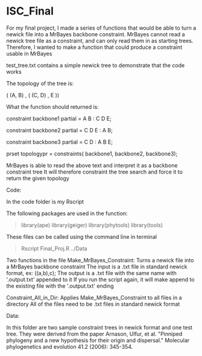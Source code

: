 # ISC_Final
For my final project, I made a series of functions that would be able to turn a newick file into a MrBayes backbone constraint.
MrBayes cannot read a newick tree file as a constraint, and can only read them in as starting trees.
Therefore, I wanted to make a function that could produce a constraint usable in MrBayes

test_tree.txt contains a simple newick tree to demonstrate that the code works

The topology of the tree is:

( (A, B) , ( (C, D) , E ))

What the function should returned is: 

constraint backbone1 partial = A B : C D E;

constraint backbone2 partial = C D E : A B;

constraint backbone3 partial = C D : A B E;

prset topologypr = constraints( backbone1, backbone2, backbone3);


MrBayes is able to read the above text and interpret it as a backbone constraint tree
It will therefore constraint the tree search and force it to return the given topology

Code:

In the code folder is my Rscript

The following packages are used in the function:

>library(ape)
>library(geiger)
>library(phytools)
>library(tools)

These files can be called using the command line in terminal
> Rscript Final_Proj.R ../Data

Two functions in the file
Make_MrBayes_Constraint:
Turns a newick file into a MrBayes backbone constraint 
The input is a .txt file in standard newick format, ex: ((a,b),c);
The output is a .txt file with the same name with '.output.txt' appended to it
If you run the script again, it will make append to the existing file with the '.output.txt' ending

Constraint_All_in_Dir:
Applies Make_MrBayes_Constraint to all files in a directory
All of the files need to be .txt files in standard newick format

Data:

In this folder are two sample constraint trees in newick format and one test tree. 
They were derived from the paper Arnason, Ulfur, et al. "Pinniped phylogeny and a new hypothesis for their origin and dispersal." Molecular phylogenetics and evolution 41.2 (2006): 345-354.
